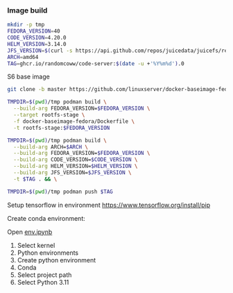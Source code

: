 ### Image build

```bash
mkdir -p tmp
FEDORA_VERSION=40
CODE_VERSION=4.20.0
HELM_VERSION=3.14.0
JFS_VERSION=$(curl -s https://api.github.com/repos/juicedata/juicefs/releases/latest |grep tag_name | cut -d '"' -f 4 | tr -d 'v')
ARCH=amd64
TAG=ghcr.io/randomcoww/code-server:$(date -u +'%Y%m%d').0
```

S6 base image

```bash
git clone -b master https://github.com/linuxserver/docker-baseimage-fedora.git

TMPDIR=$(pwd)/tmp podman build \
  --build-arg FEDORA_VERSION=$FEDORA_VERSION \
  --target rootfs-stage \
  -f docker-baseimage-fedora/Dockerfile \
  -t rootfs-stage:$FEDORA_VERSION
```

```bash
TMPDIR=$(pwd)/tmp podman build \
  --build-arg ARCH=$ARCH \
  --build-arg FEDORA_VERSION=$FEDORA_VERSION \
  --build-arg CODE_VERSION=$CODE_VERSION \
  --build-arg HELM_VERSION=$HELM_VERSION \
  --build-arg JFS_VERSION=$JFS_VERSION \
  -t $TAG . && \

TMPDIR=$(pwd)/tmp podman push $TAG
```

Setup tensorflow in environment https://www.tensorflow.org/install/pip

Create conda environment:

Open [env.ipynb](env.ipynb)

1. Select kernel
2. Python environments
3. Create python environment
4. Conda
5. Select project path
6. Select Python 3.11
